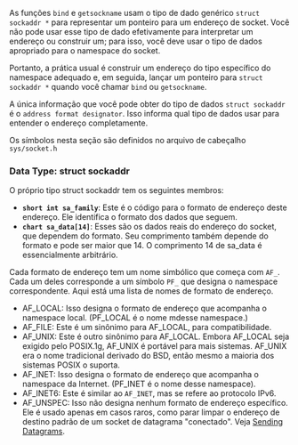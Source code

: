 As funções `bind` e `getsockname` usam o tipo de dado genérico `struct sockaddr *` para representar um ponteiro para um endereço de socket. Você não pode usar esse tipo de dado efetivamente para interpretar um endereço ou construir um; para isso, você deve usar o tipo de dados apropriado para o namespace do socket.

Portanto, a prática usual é construir um endereço do tipo específico do namespace adequado e, em seguida, lançar um ponteiro para `struct sockaddr *` quando você chamar `bind` ou `getsockname`.

A única informação que você pode obter do tipo de dados `struct sockaddr` é o `address format designator`. Isso informa qual tipo de dados usar para entender o endereço completamente.

Os símbolos nesta seção são definidos no arquivo de cabeçalho `sys/socket.h`

### Data Type: struct sockaddr

O próprio tipo struct sockaddr tem os seguintes membros:
- **`short int sa_family`**: Este é o código para o formato de endereço deste endereço. Ele identifica o formato dos dados que seguem.
- **`chart sa_data[14]`**: Esses são os dados reais do endereço do socket, que dependem do formato. Seu comprimento também depende do formato e pode ser maior que 14. O comprimento 14 de sa_data é essencialmente arbitrário.

Cada formato de endereço tem um nome simbólico que começa com `AF_`. Cada um deles corresponde a um símbolo `PF_` que designa o namespace correspondente. Aqui está uma lista de nomes de formato de endereço.

- AF_LOCAL: Isso designa o formato de endereço que acompanha o namespace local. (PF_LOCAL é o nome mdesse namespace.)
- AF_FILE: Este é um sinônimo para AF_LOCAL, para compatibilidade.
- AF_UNIX: Este é outro sinônimo para AF_LOCAL. Embora AF_LOCAL seja exigido pelo POSIX.1g, AF_UNIX é portável para mais sistemas. AF_UNIX era o nome tradicional derivado do BSD, então mesmo a maioria dos sistemas POSIX o suporta.
- AF_INET: Isso designa o formato de endereço que acompanha o namespace da Internet. (PF_INET é o nome desse namespace).
- AF_INET6: Este é similar ao `AF_INET`, mas se refere ao protocolo IPv6.
- AF_UNSPEC: Isso não designa nenhum formato de endereço específico. Ele é usado apenas em casos raros, como parar limpar o endereço de destino padrão de um socket de datagrama "conectado". Veja [Sending Datagrams](https://www.gnu.org/software/libc/manual/html_node/Sending-Datagrams.html).
